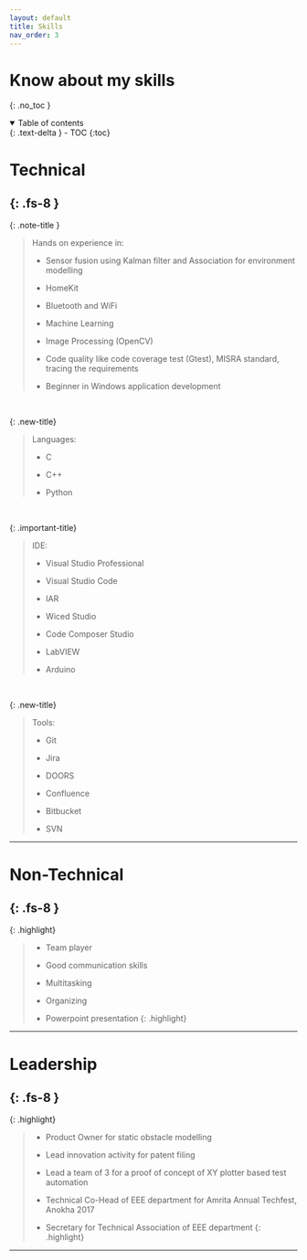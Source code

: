 ```yaml
---
layout: default
title: Skills
nav_order: 3
---
```


# Know about my skills
{: .no_toc }

<details open markdown="block">
  <summary>
    Table of contents
  </summary>
  {: .text-delta }
- TOC
{:toc}
</details>

# Technical
{: .fs-8 }
---

{: .note-title }
> Hands on experience in:
>
> - Sensor fusion using Kalman filter and Association for environment modelling
>
> - HomeKit
>
> - Bluetooth and WiFi
>
> - Machine Learning
>
> - Image Processing (OpenCV)
>
> - Code quality like code coverage test (Gtest), MISRA standard, tracing the requirements
>
> - Beginner in Windows application development
<br>

{: .new-title}
> Languages:
>
> - C
> 
> - C++
>
> - Python
<br>

{: .important-title}
> IDE:
> 
> - Visual Studio Professional
>
> - Visual Studio Code
>
> - IAR
> 
> - Wiced Studio
> 
> - Code Composer Studio
> 
> - LabVIEW
> 
> - Arduino
<br>

{: .new-title}
> Tools:
>
> - Git
> 
> - Jira
> 
> - DOORS
> 
> - Confluence
> 
> - Bitbucket
> 
> - SVN

---
# Non-Technical
{: .fs-8 }
---

{: .highlight}
> - Team player
>
> - Good communication skills
> 
> - Multitasking
> 
> - Organizing
> 
> - Powerpoint presentation
{: .highlight}

---
# Leadership
{: .fs-8 }
---

{: .highlight}
> - Product Owner for static obstacle modelling
> 
> - Lead innovation activity for patent filing
>
> - Lead a team of 3 for a proof of concept of XY plotter based test automation
>
> - Technical Co-Head of EEE department for Amrita Annual Techfest, Anokha 2017
>
> - Secretary for Technical Association of EEE department
{: .highlight}

---
